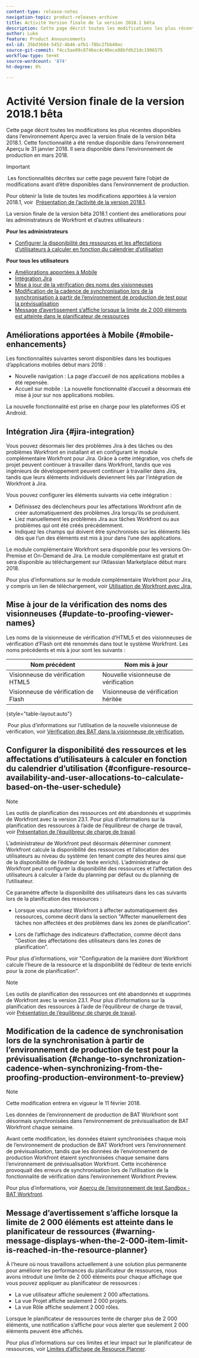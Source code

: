 ```yaml
---
content-type: release-notes
navigation-topic: product-releases-archive
title: Activité Version finale de la version 2018.1 bêta
description: Cette page décrit toutes les modifications les plus récentes disponibles dans l’environnement Aperçu avec la version finale de la version bêta 2018.1. Cette fonctionnalité a été rendue disponible dans l’environnement Aperçu le 31 janvier 2018. Il sera disponible dans l’environnement de production en mars 2018.
author: Luke
feature: Product Announcements
exl-id: 35bd3604-5452-4b46-afb1-78bc2fbb48ec
source-git-commit: f4cc5ae89c8746ec4c40ece88bfdb21dc1996575
workflow-type: tm+mt
source-wordcount: '874'
ht-degree: 0%

---
```


# Activité Version finale de la version 2018.1 bêta

Cette page décrit toutes les modifications les plus récentes disponibles dans l’environnement Aperçu avec la version finale de la version bêta 2018.1. Cette fonctionnalité a été rendue disponible dans l’environnement Aperçu le 31 janvier 2018. Il sera disponible dans l’environnement de production en mars 2018.

>[!IMPORTANT]
>
> Les fonctionnalités décrites sur cette page peuvent faire l’objet de modifications avant d’être disponibles dans l’environnement de production.

Pour obtenir la liste de toutes les modifications apportées à la version 2018.1, voir  [Présentation de l’activité de la version 2018.1](../../../../product-announcements/product-releases/quarterly-release-archive/2018.1-release-activity/2018.1-release-activity-overview.md).

La version finale de la version bêta 2018.1 contient des améliorations pour les administrateurs de Workfront et d’autres utilisateurs :

**Pour les administrateurs**

* [Configurer la disponibilité des ressources et les affectations d’utilisateurs à calculer en fonction du calendrier d’utilisation](#configure-resource-availability-and-user-allocations-to-calculate-based-on-the-user-schedule)

**Pour tous les utilisateurs**

* [Améliorations apportées à Mobile](#mobile-enhancements)
* [Intégration Jira](#jira-integration)
* [Mise à jour de la vérification des noms des visionneuses](#update-to-proofing-viewer-names)
* [Modification de la cadence de synchronisation lors de la synchronisation à partir de l’environnement de production de test pour la prévisualisation](#change-to-synchronization-cadence-when-synchronizing-from-the-proofing-production-environment-to-preview)
* [Message d’avertissement s’affiche lorsque la limite de 2 000 éléments est atteinte dans le planificateur de ressources](#warning-message-displays-when-the-2-000-item-limit-is-reached-in-the-resource-planner)

## Améliorations apportées à Mobile {#mobile-enhancements}

Les fonctionnalités suivantes seront disponibles dans les boutiques d’applications mobiles début mars 2018 :

* Nouvelle navigation : La page d’accueil de nos applications mobiles a été repensée.
* Accueil sur mobile : La nouvelle fonctionnalité d’accueil a désormais été mise à jour sur nos applications mobiles.

La nouvelle fonctionnalité est prise en charge pour les plateformes iOS et Android.

## Intégration Jira {#jira-integration}

Vous pouvez désormais lier des problèmes Jira à des tâches ou des problèmes Workfront en installant et en configurant le module complémentaire Workfront pour Jira. Grâce à cette intégration, vos chefs de projet peuvent continuer à travailler dans Workfront, tandis que vos ingénieurs de développement peuvent continuer à travailler dans Jira, tandis que leurs éléments individuels deviennent liés par l’intégration de Workfront à Jira.

Vous pouvez configurer les éléments suivants via cette intégration :

* Définissez des déclencheurs pour les affectations Workfront afin de créer automatiquement des problèmes Jira lorsqu’ils se produisent.
* Liez manuellement les problèmes Jira aux tâches Workfront ou aux problèmes qui ont été créés précédemment.
* Indiquez les champs qui doivent être synchronisés sur les éléments liés dès que l’un des éléments est mis à jour dans l’une des applications.

Le module complémentaire Workfront sera disponible pour les versions On-Premise et On-Demand de Jira. Le module complémentaire est gratuit et sera disponible au téléchargement sur l’Atlassian Marketplace début mars 2018.

Pour plus d’informations sur le module complémentaire Workfront pour Jira, y compris un lien de téléchargement, voir [Utilisation de Workfront avec Jira.](https://support.workfront.com/hc/en-us/sections/115001130053)

## Mise à jour de la vérification des noms des visionneuses {#update-to-proofing-viewer-names}

Les noms de la visionneuse de vérification d’HTML5 et des visionneuses de vérification d’Flash ont été renommés dans tout le système Workfront. Les noms précédents et mis à jour sont les suivants : 

| **Nom précédent** | **Nom mis à jour** |
|---|---|
| Visionneuse de vérification HTML5 | Nouvelle visionneuse de vérification |
| Visionneuse de vérification de Flash | Visionneuse de vérification héritée |

{style=&quot;table-layout:auto&quot;}

 Pour plus d’informations sur l’utilisation de la nouvelle visionneuse de vérification, voir [Vérification des BAT dans la visionneuse de vérification.](https://support.workfront.com/hc/en-us/sections/115000275214)

## Configurer la disponibilité des ressources et les affectations d’utilisateurs à calculer en fonction du calendrier d’utilisation {#configure-resource-availability-and-user-allocations-to-calculate-based-on-the-user-schedule}

>[!NOTE]
Les outils de planification des ressources ont été abandonnés et supprimés de Workfront avec la version 23.1. Pour plus d’informations sur la planification des ressources à l’aide de l’équilibreur de charge de travail, voir [Présentation de l’équilibreur de charge de travail](../../../../resource-mgmt/workload-balancer/overview-workload-balancer.md).

L’administrateur de Workfront peut désormais déterminer comment Workfront calcule la disponibilité des ressources et l’allocation des utilisateurs au niveau du système (en tenant compte des heures ainsi que de la disponibilité de l’éditeur de texte enrichi). L’administrateur de Workfront peut configurer la disponibilité des ressources et l’affectation des utilisateurs à calculer à l’aide du planning par défaut ou du planning de l’utilisateur.

Ce paramètre affecte la disponibilité des utilisateurs dans les cas suivants lors de la planification des ressources :

* Lorsque vous autorisez Workfront à affecter automatiquement des ressources, comme décrit dans la section &quot;Affecter manuellement des tâches non affectées et des problèmes dans les zones de planification&quot;.

* Lors de l’affichage des indicateurs d’affectation, comme décrit dans &quot;Gestion des affectations des utilisateurs dans les zones de planification&quot;.

Pour plus d’informations, voir &quot;Configuration de la manière dont Workfront calcule l’heure de la ressource et la disponibilité de l’éditeur de texte enrichi pour la zone de planification&quot;.

>[!NOTE]
Les outils de planification des ressources ont été abandonnés et supprimés de Workfront avec la version 23.1. Pour plus d’informations sur la planification des ressources à l’aide de l’équilibreur de charge de travail, voir [Présentation de l’équilibreur de charge de travail](../../../../resource-mgmt/workload-balancer/overview-workload-balancer.md).


## Modification de la cadence de synchronisation lors de la synchronisation à partir de l’environnement de production de test pour la prévisualisation {#change-to-synchronization-cadence-when-synchronizing-from-the-proofing-production-environment-to-preview}

>[!NOTE]
Cette modification entrera en vigueur le 11 février 2018.

Les données de l’environnement de production de BAT Workfront sont désormais synchronisées dans l’environnement de prévisualisation de BAT Workfront chaque semaine.

Avant cette modification, les données étaient synchronisées chaque mois de l’environnement de production de BAT Workfront vers l’environnement de prévisualisation, tandis que les données de l’environnement de production Workfront étaient synchronisées chaque semaine dans l’environnement de prévisualisation Workfront. Cette incohérence provoquait des erreurs de synchronisation lors de l’utilisation de la fonctionnalité de vérification dans l’environnement Workfront Preview. 

Pour plus d’informations, voir [Aperçu de l’environnement de test Sandbox - BAT Workfront](../../../../workfront-proof/wp-getstarted/system-information/preview-sandbox.md). 

## Message d’avertissement s’affiche lorsque la limite de 2 000 éléments est atteinte dans le planificateur de ressources {#warning-message-displays-when-the-2-000-item-limit-is-reached-in-the-resource-planner}

À l’heure où nous travaillons actuellement à une solution plus permanente pour améliorer les performances du planificateur de ressources, nous avons introduit une limite de 2 000 éléments pour chaque affichage que vous pouvez appliquer au planificateur de ressources :

* La vue utilisateur affiche seulement 2 000 affectations.
* La vue Projet affiche seulement 2 000 projets.
* La vue Rôle affiche seulement 2 000 rôles.

Lorsque le planificateur de ressources tente de charger plus de 2 000 éléments, une notification s’affiche pour vous alerter que seulement 2 000 éléments peuvent être affichés.

Pour plus d’informations sur ces limites et leur impact sur le planificateur de ressources, voir [Limites d’affichage de Resource Planner](../../../../resource-mgmt/resource-planning/resource-planner-display-limitations.md).

<!--
<p data-mc-conditions="QuicksilverOrClassic.Draft mode">To participate in our beta program for the Resource Planner performance, see <a href="../../../../product-announcements/betas/resource-planner-performance-beta.md" class="MCXref xref">Resource Planner performance beta </a>.</p>
-->
